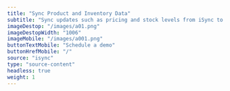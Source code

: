 ```yaml
---
title: "Sync Product and Inventory Data"
subtitle: "Sync updates such as pricing and stock levels from iSync to your sales channel(s)."
imageDestop: "/images/a01.png"
imageDestopWidth: "1006"
imageMobile: "/images/a001.png"
buttonTextMobile: "Schedule a demo"
buttonHrefMobile: "/"
source: "isync"
type: "source-content"
headless: true
weight: 1
---
```

